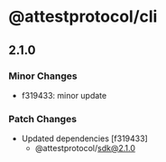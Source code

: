 # @attestprotocol/cli

## 2.1.0

### Minor Changes

- f319433: minor update

### Patch Changes

- Updated dependencies [f319433]
  - @attestprotocol/sdk@2.1.0

